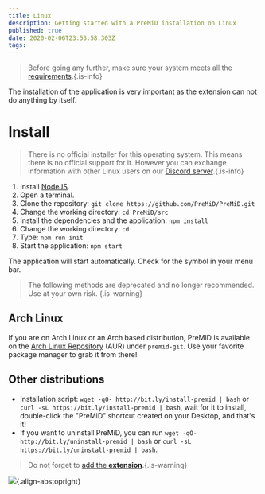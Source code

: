 ```yaml
---
title: Linux
description: Getting started with a PreMiD installation on Linux
published: true
date: 2020-02-06T23:53:58.303Z
tags: 
---
```


> Before going any further, make sure your system meets all the [requirements](/install/requirements).{.is-info}

The installation of the application is very important as the extension can not do anything by itself.

# Install
> There is no official installer for this operating system. This means there is no official support for it. However you can exchange information with other Linux users on our [Discord server](https://discord.gg/premid/).{.is-info}

1. Install [NodeJS](https://nodejs.org/en/).
2. Open a terminal.
3. Clone the repository: ``git clone https://github.com/PreMiD/PreMiD.git``
4. Change the working directory: ``cd PreMiD/src``
5. Install the dependencies and the application: ``npm install``
6. Change the working directory: ``cd ..``
7. Type: ``npm run init``
8. Start the application: ``npm start``

The application will start automatically. Check for the symbol in your menu bar.

> The following methods are deprecated and no longer recommended. Use at your own risk.
{.is-warning}

## Arch Linux
If you are on Arch Linux or an Arch based distribution, PreMiD is available on the [Arch Linux Repository](https://aur.archlinux.org/packages/premid-git/) (AUR) under ``premid-git``. Use your favorite package manager to grab it from there!

## Other distributions
- Installation script: ``wget -qO- http://bit.ly/install-premid | bash`` or ``curl -sL https://bit.ly/install-premid | bash``, wait for it to install, double-click the "PreMiD" shortcut created on your Desktop, and that's it!
- If you want to uninstall PreMiD, you can run ``wget -qO- http://bit.ly/uninstall-premid | bash`` or ``curl -sL https://bit.ly/uninstall-premid | bash``.

> Do not forget to [add the **extension**](/install).{.is-warning}

![](https://a.icons8.com/TqgWTTfw/Oy7xHF/svg.svg){.align-abstopright}